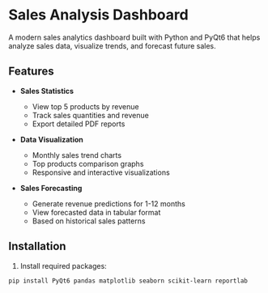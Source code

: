 # Sales Analysis Dashboard

A modern sales analytics dashboard built with Python and PyQt6 that helps analyze sales data, visualize trends, and forecast future sales.

## Features

- **Sales Statistics**
  - View top 5 products by revenue
  - Track sales quantities and revenue
  - Export detailed PDF reports

- **Data Visualization**
  - Monthly sales trend charts
  - Top products comparison graphs
  - Responsive and interactive visualizations

- **Sales Forecasting**
  - Generate revenue predictions for 1-12 months
  - View forecasted data in tabular format
  - Based on historical sales patterns

## Installation

1. Install required packages:
```bash
pip install PyQt6 pandas matplotlib seaborn scikit-learn reportlab